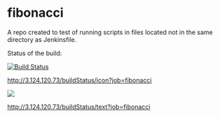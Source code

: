 # fibonacci

A repo created to test of running scripts in files located not in the same directory as Jenkinsfile.

Status of the build:

[![Build Status](http://3.124.120.73/buildStatus/icon?job=fibonacci)](http://3.124.120.73/job/fibonacci/)

http://3.124.120.73/buildStatus/icon?job=fibonacci

<a href='http://3.124.120.73/job/fibonacci/'><img src='http://3.124.120.73/buildStatus/icon?job=fibonacci'></a>

http://3.124.120.73/buildStatus/text?job=fibonacci

